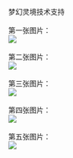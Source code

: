 梦幻灵境技术支持</br></br>
第一张图片：</br>
![](https://github.com/jearbe/jearbe/blob/mhlj/1.jpg?raw=true)</br></br>
第二张图片：</br>
![](https://github.com/jearbe/jearbe/blob/mhlj/2.jpg?raw=true)</br></br>
第三张图片：</br>
![](https://github.com/jearbe/jearbe/blob/mhlj/3.jpg?raw=true)</br></br>
第四张图片：</br>
![](https://github.com/jearbe/jearbe/blob/mhlj/4.jpg?raw=true)</br></br>
第五张图片：</br>
![](https://github.com/jearbe/jearbe/blob/mhlj/5.jpg?raw=true)</br></br>

